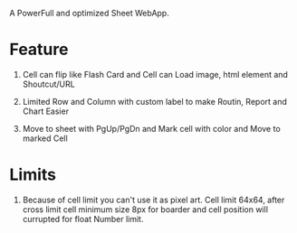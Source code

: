 A PowerFull and optimized Sheet WebApp.

# Feature

1. Cell can flip like Flash Card and Cell can Load image, html element and Shoutcut/URL

2. Limited Row and Column with custom label to make Routin, Report and Chart Easier

3. Move to sheet with PgUp/PgDn and Mark cell with color and Move to marked Cell

# Limits

1. Because of cell limit you can't use it as pixel art. Cell limit 64x64, after cross limit cell minimum size 8px for boarder and cell position will currupted for float Number limit.
